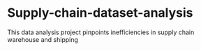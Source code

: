 # Supply-chain-dataset-analysis
This data analysis project pinpoints inefficiencies in supply chain warehouse and shipping
